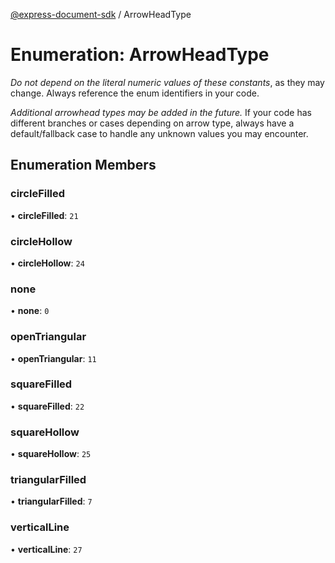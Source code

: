 [@express-document-sdk](../overview.md) / ArrowHeadType

# Enumeration: ArrowHeadType

<InlineAlert slots="text" variant="warning"/>

_Do not depend on the literal numeric values of these constants_, as they may change. Always reference the enum identifiers in your code.

<InlineAlert slots="text" variant="warning"/>

_Additional arrowhead types may be added in the future._ If your code has different branches or cases depending on arrow type,
always have a default/fallback case to handle any unknown values you may encounter.

## Enumeration Members

### circleFilled

• **circleFilled**: `21`

<HorizontalLine />

### circleHollow

• **circleHollow**: `24`

<HorizontalLine />

### none

• **none**: `0`

<HorizontalLine />

### openTriangular

• **openTriangular**: `11`

<HorizontalLine />

### squareFilled

• **squareFilled**: `22`

<HorizontalLine />

### squareHollow

• **squareHollow**: `25`

<HorizontalLine />

### triangularFilled

• **triangularFilled**: `7`

<HorizontalLine />

### verticalLine

• **verticalLine**: `27`
